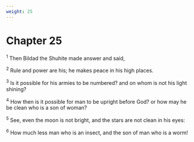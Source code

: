 ```yaml
---
weight: 25
---
```


# Chapter 25

<sup>1</sup> Then Bildad the Shuhite made answer and said, 

<sup>2</sup> Rule and power are his; he makes peace in his high places. 

<sup>3</sup> Is it possible for his armies to be numbered? and on whom is not his light shining? 

<sup>4</sup> How then is it possible for man to be upright before God? or how may he be clean who is a son of woman? 

<sup>5</sup> See, even the moon is not bright, and the stars are not clean in his eyes: 

<sup>6</sup> How much less man who is an insect, and the son of man who is a worm! 


